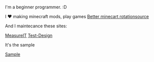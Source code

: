 I'm a beginner programmer. :D

I ♥ making minecraft mods, play games
[Better minecart rotation](https://www.curseforge.com/minecraft/mc-mods/minecart-direction-follow)[source](https://github.com/KosmX/lock-minecart-view)

And I maintecance these sites:

[MeasureIT](https://measureit.org)
[Test-Design](https://test-design-org)


It's the sample

[Sample](sample.md)

